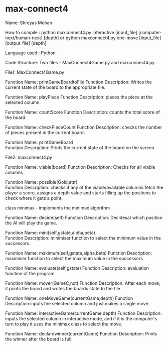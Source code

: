 					
# max-connect4
Name: Shreyas Mohan



How to compile : python maxconnect4.py interactive [input_file] [computer-next/human-next] [depth]
		 or
python maxconnect4.py one-move [input_file] [output_file] [depth]
 
Language used : Python

Code Structure: Two files  - MaxConnect4Game.py and maxconnect4.py  

File1:   MaxConnect4Game.py

Function Name: printGameBoardtoFile 
Function Description: Writes the current state of the board to the appropriate file.

Function Name: playPiece 
Function Description: places the piece at the selected column.

Function Name: countScore 
Function Description: counts the total score of the board.


Function Name: checkPieceCount 
Function Description:  checks the number of pieces present in the current board.

Function Name: printGameBoard  
Function Description: Prints the current state of the board on the screen.



File2:   maxconnect4.py

Function Name: viable(board)
Function Description: Checks for all viable columns

Function Name: possible(Gold,attr)  
Function Description:  checks if any of the viable/available columns fetch the player a score, assigns a depth value and starts filling up the positions to check where it gets a point.

class minimax - implements the minimax algorithm

Function Name: decide(self) 
Function Description: Decidesat which position the AI will play the game.

Function Name: mini(self,gstate,alpha,beta)  
Function Description: minimiser function to select the minimum value in the successors.

Function Name: maximum(self,gstate,alpha,beta)
Function Description: maximiser function to select the maximum value in the successors

Function Name: evaluate(self,gstate)
Function Description: evaluation function of the program

Function Name: mover(GameC,nxt)
Function Description: After each move, it prints the board and writes the boards state to the file

Function Name: oneMoveGame(currentGame,depth)
Function Description:inputs the selected column and just makes a single move.

Function Name: interactiveGame(currentGame,depth)
Function Description: inputs the selected column in interactive mode, and if it is the computer's turn to play it uses the minimax class to select the move.

Function Name: declarewinner(currentGame)
Function Description: Prints the winner after the board is full.




